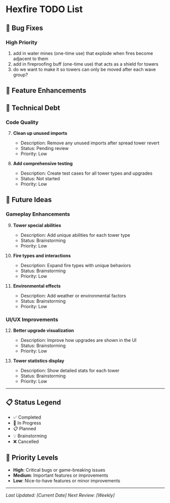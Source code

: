 # Hexfire TODO List

## 🐛 Bug Fixes

### High Priority


1. add in water mines (one-time use) that explode when fires become adjacent to them
2. add in fireproofing buff (one-time use) that acts as a shield for towers
3. do we want to make it so towers can only be moved after each wave group?



## 🚀 Feature Enhancements



## 🔧 Technical Debt

### Code Quality
7. **Clean up unused imports**
   - Description: Remove any unused imports after spread tower revert
   - Status: Pending review
   - Priority: Low

8. **Add comprehensive testing**
   - Description: Create test cases for all tower types and upgrades
   - Status: Not started
   - Priority: Low

## 📝 Future Ideas

### Gameplay Enhancements
9. **Tower special abilities**
   - Description: Add unique abilities for each tower type
   - Status: Brainstorming
   - Priority: Low

10. **Fire types and interactions**
    - Description: Expand fire types with unique behaviors
    - Status: Brainstorming
    - Priority: Low

11. **Environmental effects**
    - Description: Add weather or environmental factors
    - Status: Brainstorming
    - Priority: Low

### UI/UX Improvements
12. **Better upgrade visualization**
    - Description: Improve how upgrades are shown in the UI
    - Status: Brainstorming
    - Priority: Low

13. **Tower statistics display**
    - Description: Show detailed stats for each tower
    - Status: Brainstorming
    - Priority: Low

---

## 📋 Status Legend
- ✅ Completed
- 🚧 In Progress
- 📋 Planned
- 💡 Brainstorming
- ❌ Cancelled

## 🎯 Priority Levels
- **High**: Critical bugs or game-breaking issues
- **Medium**: Important features or improvements
- **Low**: Nice-to-have features or minor improvements

---

*Last Updated: [Current Date]*
*Next Review: [Weekly]*

